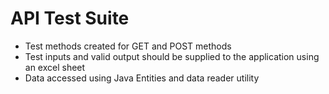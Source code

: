 # API Test Suite
- Test methods created for GET and POST methods
- Test inputs and valid output should be supplied to the application using an excel sheet
- Data accessed using Java Entities and data reader utility
